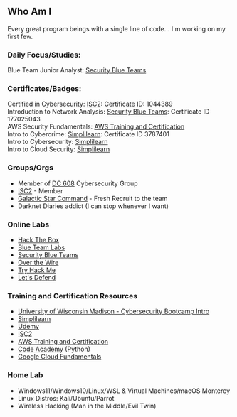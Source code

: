 ## Who Am I

Every great program beings with a single line of code... I'm working on my first few.

### Daily Focus/Studies:   
  
Blue Team Junior Analyst: [Security Blue Teams](https://securityblue.team/)  

### Certificates/Badges:  
  
Certified in Cybersecurity: [ISC2](https://isc2.org): Certificate ID: 1044389  
Introduction to Network Analysis: [Security Blue Teams](https://securityblue.team/): Certificate ID 177025043  
AWS Security Fundamentals: [AWS Training and Certification](https://www.aws.training/)  
Intro to Cybercrime: [Simplilearn](https://www.simplilearn.com/): Certificate ID 3787401  
Intro to Cybersecurity: [Simplilearn](https://www.simplilearn.com/)  
Intro to Cloud Security: [Simplilearn](https://www.simplilearn.com/)  

### Groups/Orgs
  * Member of [DC 608](https://www.meetup.com/dc608madison/) Cybersecurity Group
  * [ISC2](https://www.isc2.org/) - Member
  * [Galactic Star Command](https://hackasat.com/) - Fresh Recruit to the team
  * Darknet Diaries addict (I can stop whenever I want)

### Online Labs
  * [Hack The Box](www.hackthebox.com)
  * [Blue Team Labs](https://blueteamlabs.online/)
  * [Security Blue Teams](https://securityblue.team/)
  * [Over the Wire](https://overthewire.org/wargames/)
  * [Try Hack Me](https://tryhackme.com/)
  * [Let's Defend](https://letsdefend.io/)

### Training and Certification Resources
  * [University of Wisconsin Madison - Cybersecurity Bootcamp Intro](https://digitalskills.wisc.edu/cybersecurity/cyber-security-training-and-certification-options/)
  * [Simplilearn](https://www.simplilearn.com/)
  * [Udemy](https://www.udemy.com/)
  * [ISC2](https://www.isc2.org/)
  * [AWS Training and Certification](https://www.aws.training/)
  * [Code Academy](https://www.codecademy.com/) (Python) 
  * [Google Cloud Fundamentals](https://cloudonair.withgoogle.com/events/cloud-onboard-google-cloud-fundamentals)

### Home Lab
  * Windows11/Windows10/Linux/WSL & Virtual Machines/macOS Monterey
  * Linux Distros: Kali/Ubuntu/Parrot
  * Wireless Hacking (Man in the Middle/Evil Twin)
